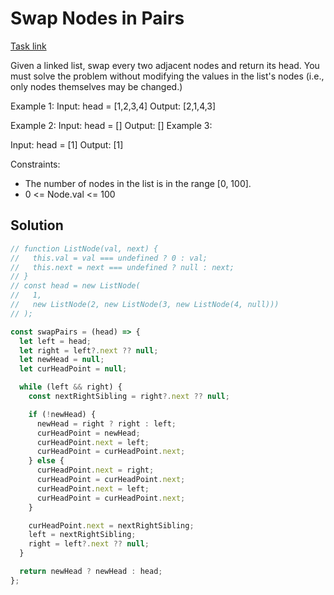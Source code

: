 # Swap Nodes in Pairs

[Task link](https://leetcode.com/problems/swap-nodes-in-pairs/description/)

Given a linked list, swap every two adjacent nodes and return its head. You must solve the problem without modifying the values in the list's nodes (i.e., only nodes themselves may be changed.)

Example 1:
Input: head = [1,2,3,4]
Output: [2,1,4,3]

Example 2:
Input: head = []
Output: []
Example 3:

Input: head = [1]
Output: [1]

Constraints:

- The number of nodes in the list is in the range [0, 100].
- 0 <= Node.val <= 100

## Solution

```javascript
// function ListNode(val, next) {
//   this.val = val === undefined ? 0 : val;
//   this.next = next === undefined ? null : next;
// }
// const head = new ListNode(
//   1,
//   new ListNode(2, new ListNode(3, new ListNode(4, null)))
// );

const swapPairs = (head) => {
  let left = head;
  let right = left?.next ?? null;
  let newHead = null;
  let curHeadPoint = null;

  while (left && right) {
    const nextRightSibling = right?.next ?? null;

    if (!newHead) {
      newHead = right ? right : left;
      curHeadPoint = newHead;
      curHeadPoint.next = left;
      curHeadPoint = curHeadPoint.next;
    } else {
      curHeadPoint.next = right;
      curHeadPoint = curHeadPoint.next;
      curHeadPoint.next = left;
      curHeadPoint = curHeadPoint.next;
    }

    curHeadPoint.next = nextRightSibling;
    left = nextRightSibling;
    right = left?.next ?? null;
  }

  return newHead ? newHead : head;
};
```
